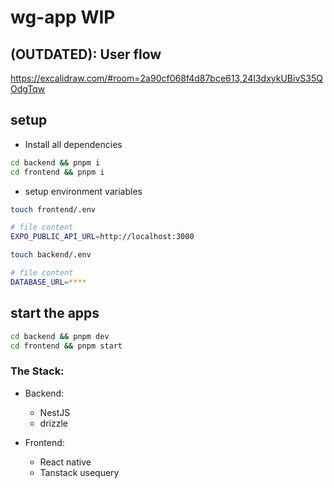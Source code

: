 # wg-app WIP

## (OUTDATED): User flow

https://excalidraw.com/#room=2a90cf068f4d87bce613,24I3dxykUBivS35QOdgTqw

## setup

- Install all dependencies

```bash
cd backend && pnpm i
cd frontend && pnpm i
```

- setup environment variables

```bash
touch frontend/.env

# file content
EXPO_PUBLIC_API_URL=http://localhost:3000

touch backend/.env

# file content
DATABASE_URL=****
```

## start the apps

```bash
cd backend && pnpm dev
cd frontend && pnpm start
```

### The Stack:

- Backend:

  - NestJS
  - drizzle

- Frontend:
  - React native
  - Tanstack usequery
